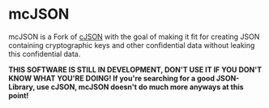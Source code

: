 mcJSON
======

mcJSON is a Fork of [cJSON](http://sourceforge.net/projects/cjson/) with the goal of making it fit for creating JSON containing cryptographic keys and other confidential data without leaking this confidential data.

**THIS SOFTWARE IS STILL IN DEVELOPMENT, DON'T USE IT IF YOU DON'T KNOW WHAT YOU'RE DOING! If you're searching for a good JSON-Library, use cJSON, mcJSON doesn't do much more anyways at this point!**
